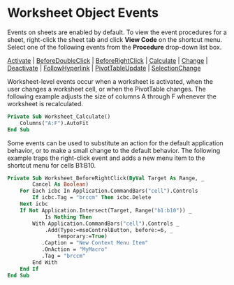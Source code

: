 
# Worksheet Object Events

Events on sheets are enabled by default. To view the event procedures for a sheet, right-click the sheet tab and click  **View Code** on the shortcut menu. Select one of the following events from the **Procedure** drop-down list box.



[Activate](4fac262c-ea1a-1d2f-bd02-0537c843198c.md) | 
[BeforeDoubleClick](36e23bc8-0b49-2e22-bfb0-cfff24a82fda.md) | 
[BeforeRightClick](0263dd09-1648-d3c4-007e-15ef7b82092a.md) | 
[Calculate](c54b75d0-79dd-3e14-0669-447e740e134b.md) | 
[Change](d9e11d08-41ba-f0a8-dc55-6c6cd4e76dd0.md) | 
[Deactivate](3f66b86b-d0f0-bdc0-594c-3eb9faa44ff2.md) | 
[FollowHyperlink](c63eec19-008e-bfb5-1357-3d02426c1bab.md) | 
[PivotTableUpdate](66186c97-6855-b360-a6c0-56da617d24a6.md) | 
[SelectionChange](183e2ca7-06b2-f689-1f77-182dbfbf1e1d.md)

Worksheet-level events occur when a worksheet is activated, when the user changes a worksheet cell, or when the PivotTable changes. The following example adjusts the size of columns A through F whenever the worksheet is recalculated.




```vb
Private Sub Worksheet_Calculate() 
    Columns("A:F").AutoFit 
End Sub
```

Some events can be used to substitute an action for the default application behavior, or to make a small change to the default behavior. The following example traps the right-click event and adds a new menu item to the shortcut menu for cells B1:B10.



```vb
Private Sub Worksheet_BeforeRightClick(ByVal Target As Range, _ 
        Cancel As Boolean) 
    For Each icbc In Application.CommandBars("cell").Controls 
        If icbc.Tag = "brccm" Then icbc.Delete 
    Next icbc 
    If Not Application.Intersect(Target, Range("b1:b10")) _ 
            Is Nothing Then 
        With Application.CommandBars("cell").Controls _ 
            .Add(Type:=msoControlButton, before:=6, _ 
                temporary:=True) 
           .Caption = "New Context Menu Item" 
           .OnAction = "MyMacro" 
           .Tag = "brccm" 
        End With 
    End If 
End Sub
```

